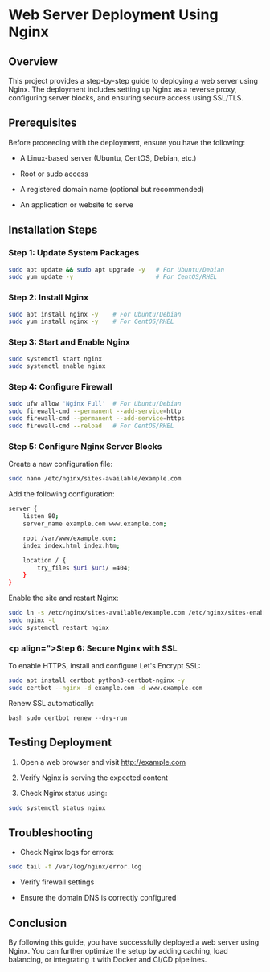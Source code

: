 # Web Server Deployment Using Nginx
## Overview

This project provides a step-by-step guide to deploying a web server using Nginx. The deployment includes setting up Nginx as a reverse proxy, configuring server blocks, and ensuring secure access using SSL/TLS.

## Prerequisites

Before proceeding with the deployment, ensure you have the following:

* A Linux-based server (Ubuntu, CentOS, Debian, etc.)

* Root or sudo access

* A registered domain name (optional but recommended)

* An application or website to serve

## Installation Steps

### <p align ="">Step 1: Update System Packages</p>

```bash
sudo apt update && sudo apt upgrade -y   # For Ubuntu/Debian
sudo yum update -y                       # For CentOS/RHEL
```

### <p align ="">Step 2: Install Nginx</p>

```bash
sudo apt install nginx -y    # For Ubuntu/Debian
sudo yum install nginx -y    # For CentOS/RHEL
```

### <p align ="">Step 3: Start and Enable Nginx</p>

```bash
sudo systemctl start nginx
sudo systemctl enable nginx
```

### <p align ="">Step 4: Configure Firewall</p>

```bash
sudo ufw allow 'Nginx Full'  # For Ubuntu/Debian
sudo firewall-cmd --permanent --add-service=http
sudo firewall-cmd --permanent --add-service=https
sudo firewall-cmd --reload   # For CentOS/RHEL
```

### <p align ="">Step 5: Configure Nginx Server Blocks</p>

Create a new configuration file:

```bash
sudo nano /etc/nginx/sites-available/example.com
```

Add the following configuration:

```bash
server {
    listen 80;
    server_name example.com www.example.com;

    root /var/www/example.com;
    index index.html index.htm;

    location / {
        try_files $uri $uri/ =404;
    }
}
```

Enable the site and restart Nginx:

```bash
sudo ln -s /etc/nginx/sites-available/example.com /etc/nginx/sites-enabled/
sudo nginx -t
sudo systemctl restart nginx
```

### <p align=">Step 6: Secure Nginx with SSL </p>

To enable HTTPS, install and configure Let's Encrypt SSL:

```bash
sudo apt install certbot python3-certbot-nginx -y
sudo certbot --nginx -d example.com -d www.example.com
```

Renew SSL automatically:

``bash
sudo certbot renew --dry-run
``

## Testing Deployment

1. Open a web browser and visit http://example.com

2. Verify Nginx is serving the expected content

3. Check Nginx status using:

```bash
sudo systemctl status nginx
```

## Troubleshooting

- Check Nginx logs for errors:

```bash
sudo tail -f /var/log/nginx/error.log
```

- Verify firewall settings

- Ensure the domain DNS is correctly configured

## Conclusion

By following this guide, you have successfully deployed a web server using Nginx. You can further optimize the setup by adding caching, load balancing, or integrating it with Docker and CI/CD pipelines.
